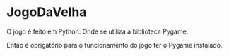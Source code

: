 # JogoDaVelha

O jogo é feito em Python. Onde se utiliza a biblioteca Pygame.

Então é obrigatório para o funcionamento do jogo ter o Pygame instalado.

